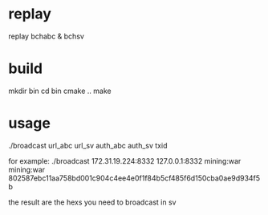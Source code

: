 # replay
replay bchabc &amp; bchsv


# build

mkdir bin
cd bin
cmake ..
make


# usage
./broadcast url_abc url_sv auth_abc auth_sv txid

for example:
./broadcast 172.31.19.224:8332 127.0.0.1:8332 mining:war mining:war 802587ebc11aa758bd001c904c4ee4e0f1f84b5cf485f6d150cba0ae9d934f5b

the result are the hexs you need to broadcast in sv

